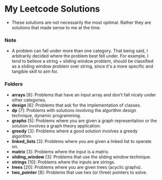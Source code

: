 # My Leetcode Solutions

- These solutions are not necessarily the most optimal. Rather they are solutions that made sense to me at the time.

### Note

- A problem can fall under more than one category. That being said, I arbitrarily decided where
  the problem best fell under. For example, I tend to believe a string + sliding window problem, should
  be classified as a sliding window problem over string, since it's a more specific and tangible skill to
  aim for.

### Folders

- **arrays** [8]: Problems that have an input array and don't fall nicely under other categories.
- **design** [6]: Problems that ask for the implementation of classes.
- **dp** [7]: Problems with solutions involving the algorithm design technique, dynamic programming.
- **graphs** [5]: Problems where you are given a graph representation or the solution involves a graph theory application.
- **greedy** [3]: Problems where a good solution involves a greedy algorithm.
- **linked_lists** [3]: Problems where you are given a linked list to operate on.
- **matrix** [3]: Problems where the input is a matrix.
- **sliding_window** [3]: Problems that use the sliding window technique.
- **strings** [10]: Problems where the inputs are strings.
- **trees** [20]: Problems where you are given trees (acyclic graphs).
- **two_pointer** [8]: Problems that use two (or three) pointers to solve.
